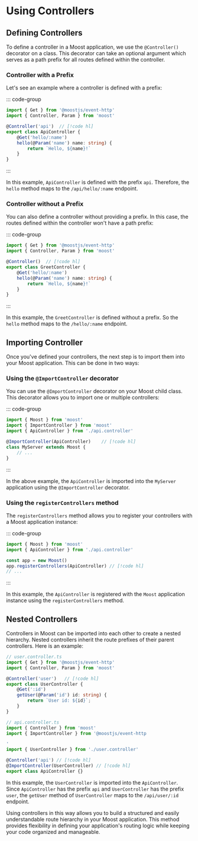# Using Controllers

## Defining Controllers 

To define a controller in a Moost application, we use the `@Controller()` decorator on a class. This decorator can take an optional argument which serves as a path prefix for all routes defined within the controller. 

### Controller with a Prefix

Let's see an example where a controller is defined with a prefix:

::: code-group
```ts [api.controller.ts]
import { Get } from '@moostjs/event-http'
import { Controller, Param } from 'moost'

@Controller('api')  // [!code hl]
export class ApiController {
    @Get('hello/:name')
    hello(@Param('name') name: string) {
        return `Hello, ${name}!`
    }
}
```
:::

In this example, `ApiController` is defined with the prefix `api`. Therefore, the `hello` method maps to the `/api/hello/:name` endpoint.

### Controller without a Prefix

You can also define a controller without providing a prefix. In this case, the routes defined within the controller won't have a path prefix:

::: code-group
```ts [greet.controller.ts]
import { Get } from '@moostjs/event-http'
import { Controller, Param } from 'moost'

@Controller()  // [!code hl]
export class GreetController {
    @Get('hello/:name')
    hello(@Param('name') name: string) {
        return `Hello, ${name}!`
    }
}
```
:::

In this example, the `GreetController` is defined without a prefix. So the `hello` method maps to the `/hello/:name` endpoint.

## Importing Controller

Once you've defined your controllers, the next step is to import them into your Moost application. This can be done in two ways:

### Using the `@ImportController` decorator

You can use the `@ImportController` decorator on your Moost child class. This decorator allows you to import one or multiple controllers:

::: code-group
```ts [main.ts]
import { Moost } from 'moost'
import { ImportController } from 'moost'
import { ApiController } from './api.controller'

@ImportController(ApiController)    // [!code hl]
class MyServer extends Moost {
    // ...
}
```
:::

In the above example, the `ApiController` is imported into the `MyServer` application using the `@ImportController` decorator.

### Using the `registerControllers` method

The `registerControllers` method allows you to register your controllers with a Moost application instance:

::: code-group
```ts [server.ts]
import { Moost } from 'moost'
import { ApiController } from './api.controller'

const app = new Moost()
app.registerControllers(ApiController) // [!code hl]
// ...
```
:::

In this example, the `ApiController` is registered with the `Moost` application instance using the `registerControllers` method.

## Nested Controllers

Controllers in Moost can be imported into each other to create a nested hierarchy. Nested controllers inherit the route prefixes of their parent controllers. Here is an example:

```ts
// user.controller.ts
import { Get } from '@moostjs/event-http'
import { Controller, Param } from 'moost'

@Controller('user')   // [!code hl]
export class UserController {
    @Get(':id')
    getUser(@Param('id') id: string) {
        return `User id: ${id}`;
    }
}

// api.controller.ts
import { Controller } from 'moost'
import { ImportController } from '@moostjs/event-http

'
import { UserController } from './user.controller'

@Controller('api') // [!code hl]
@ImportController(UserController) // [!code hl]
export class ApiController {}
```

In this example, the `UserController` is imported into the `ApiController`. Since `ApiController` has the prefix `api` and `UserController` has the prefix `user`, the `getUser` method of `UserController` maps to the `/api/user/:id` endpoint.

Using controllers in this way allows you to build a structured and easily understandable route hierarchy in your Moost application. This method provides flexibility in defining your application's routing logic while keeping your code organized and manageable.

